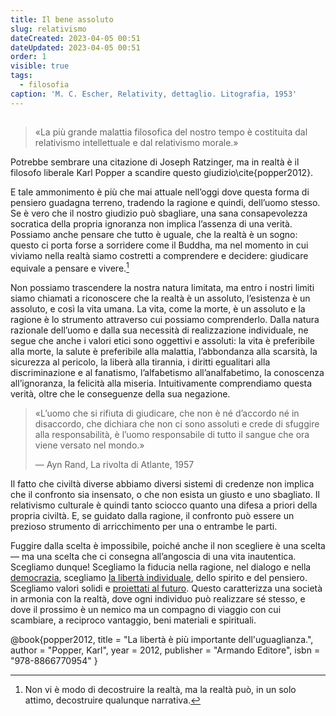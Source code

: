 ```yaml
---
title: Il bene assoluto
slug: relativismo
dateCreated: 2023-04-05 00:51
dateUpdated: 2023-04-05 00:51
order: 1
visible: true
tags:
  - filosofia
caption: 'M. C. Escher, Relativity, dettaglio. Litografia, 1953'
---
```


##

<div class='epigraph'>

> «La più grande malattia filosofica del nostro tempo è costituita dal relativismo intellettuale e dal relativismo morale.»

</div>

Potrebbe sembrare una citazione di Joseph Ratzinger, ma in realtà è il filosofo liberale Karl Popper a scandire questo giudizio\cite{popper2012}.

E tale ammonimento è più che mai attuale nell’oggi dove questa forma di pensiero guadagna terreno, tradendo la ragione e quindi, dell’uomo stesso. Se è vero che il nostro giudizio può sbagliare, una sana consapevolezza socratica della propria ignoranza non implica l’assenza di una verità. Possiamo anche pensare che tutto è uguale, che la realtà è un sogno: questo ci porta forse a sorridere come il Buddha, ma nel momento in cui viviamo nella realtà siamo costretti a comprendere e decidere: giudicare equivale a pensare e vivere.[^-]

[^-]: Non vi è modo di decostruire la realtà, ma la realtà può, in un solo attimo, decostruire qualunque narrativa.

Non possiamo trascendere la nostra natura limitata, ma entro i nostri limiti siamo chiamati a riconoscere che la realtà è un assoluto, l’esistenza è un assoluto, e così la vita umana. La vita, come la morte, è un assoluto e la ragione è lo strumento attraverso cui possiamo comprenderlo. Dalla natura razionale dell’uomo e dalla sua necessità di realizzazione individuale, ne segue che anche i valori etici sono oggettivi e assoluti: la vita è preferibile alla morte, la salute è preferibile alla malattia, l’abbondanza alla scarsità, la sicurezza al pericolo, la liberà alla tirannia, i diritti egualitari alla discriminazione e al fanatismo, l’alfabetismo all’analfabetimo, la conoscenza all’ignoranza, la felicità alla miseria. Intuitivamente comprendiamo questa verità, oltre che le conseguenze della sua negazione.

<div class='epigraph'>

> «L’uomo che si rifiuta di giudicare, che non è né d’accordo né in disaccordo, che dichiara che non ci sono assoluti e crede di sfuggire alla responsabilità, è l’uomo responsabile di tutto il sangue che ora viene versato nel mondo.» <footer> — Ayn Rand, La rivolta di Atlante, 1957</footer>

</div>

Il fatto che civiltà diverse abbiamo diversi sistemi di credenze non implica che il confronto sia insensato, o che non esista un giusto e uno sbagliato. Il relativismo culturale è quindi tanto sciocco quanto una difesa a priori della propria civiltà. E, se guidato dalla ragione, il confronto può essere un prezioso strumento di arricchimento per una o entrambe le parti.

Fuggire dalla scelta è impossibile, poiché anche il non scegliere è una scelta — ma una scelta che ci consegna all’angoscia di una vita inautentica. Scegliamo dunque! Scegliamo la fiducia nella ragione, nel dialogo e nella [democrazia](/notes/democrazia/), scegliamo [la libertà individuale](/notes/libero/), dello spirito e del pensiero. Scegliamo valori solidi e [proiettati al futuro](/notes/progresso/). Questo caratterizza una società in armonia con la realtà, dove ogni individuo può realizzare sé stesso, e dove il prossimo è un nemico ma un compagno di viaggio con cui scambiare, a reciproco vantaggio, beni materiali e spirituali.

<bibliography>
@book{popper2012,
  title     = "La libertà è più importante dell'uguaglianza.",
  author    = "Popper, Karl",
  year      = 2012,
  publisher = "Armando Editore",
  isbn      = "978-8866770954"
}
</bibliography>
